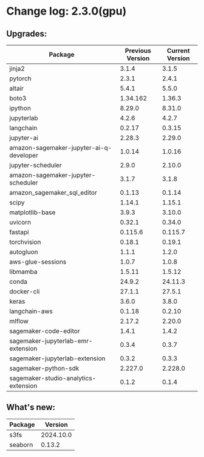 # Change log: 2.3.0(gpu)

## Upgrades: 

Package | Previous Version | Current Version
---|---|---
jinja2|3.1.4|3.1.5
pytorch|2.3.1|2.4.1
altair|5.4.1|5.5.0
boto3|1.34.162|1.36.3
ipython|8.29.0|8.31.0
jupyterlab|4.2.6|4.2.7
langchain|0.2.17|0.3.15
jupyter-ai|2.28.3|2.29.0
amazon-sagemaker-jupyter-ai-q-developer|1.0.14|1.0.16
jupyter-scheduler|2.9.0|2.10.0
amazon-sagemaker-jupyter-scheduler|3.1.7|3.1.8
amazon_sagemaker_sql_editor|0.1.13|0.1.14
scipy|1.14.1|1.15.1
matplotlib-base|3.9.3|3.10.0
uvicorn|0.32.1|0.34.0
fastapi|0.115.6|0.115.7
torchvision|0.18.1|0.19.1
autogluon|1.1.1|1.2.0
aws-glue-sessions|1.0.7|1.0.8
libmamba|1.5.11|1.5.12
conda|24.9.2|24.11.3
docker-cli|27.1.1|27.5.1
keras|3.6.0|3.8.0
langchain-aws|0.1.18|0.2.10
mlflow|2.17.2|2.20.0
sagemaker-code-editor|1.4.1|1.4.2
sagemaker-jupyterlab-emr-extension|0.3.4|0.3.7
sagemaker-jupyterlab-extension|0.3.2|0.3.3
sagemaker-python-sdk|2.227.0|2.228.0
sagemaker-studio-analytics-extension|0.1.2|0.1.4

## What's new: 

Package | Version 
---|---
s3fs|2024.10.0
seaborn|0.13.2
